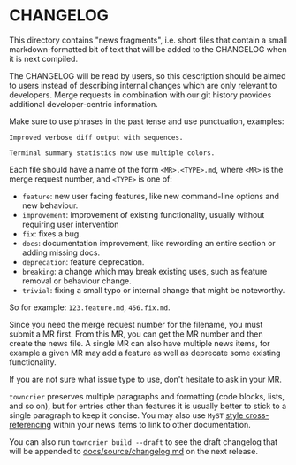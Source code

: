 # CHANGELOG

This directory contains "news fragments", i.e. short files that contain a small markdown-formatted bit of text that will be
added to the CHANGELOG when it is next compiled.

The CHANGELOG will be read by users, so this description should be aimed to users instead of
describing internal changes which are only relevant to developers. Merge requests in combination with our git history provides additional
developer-centric information.

Make sure to use phrases in the past tense and use punctuation, examples:

```
Improved verbose diff output with sequences.

Terminal summary statistics now use multiple colors.
```

Each file should have a name of the form `<MR>.<TYPE>.md`, where `<MR>` is the merge request number, and `<TYPE>` is one of:

- `feature`: new user facing features, like new command-line options and new behaviour.
- `improvement`: improvement of existing functionality, usually without requiring user intervention
- `fix`: fixes a bug.
- `docs`: documentation improvement, like rewording an entire section or adding missing docs.
- `deprecation`: feature deprecation.
- `breaking`: a change which may break existing uses, such as feature removal or behaviour change.
- `trivial`: fixing a small typo or internal change that might be noteworthy.

So for example: `123.feature.md`, `456.fix.md`.

Since you need the merge request number for the filename, you must submit a MR first. From this MR, you can get the MR number and then create the news file. A single MR can also have multiple news items, for example a given MR may add a feature as well as
deprecate some existing functionality.

If you are not sure what issue type to use, don't hesitate to ask in your MR.

`towncrier` preserves multiple paragraphs and formatting (code blocks, lists, and so on), but for entries other than
features it is usually better to stick to a single paragraph to keep it concise. You may also use `MyST` [style
cross-referencing](https://myst-parser.readthedocs.io/en/latest/syntax/cross-referencing.html) within your news items to link to other
documentation.

You can also run `towncrier build --draft` to see the draft changelog that will be appended to [docs/source/changelog.md](<>)
on the next release.
